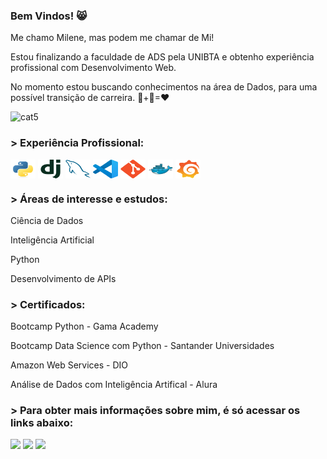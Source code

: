 ### Bem Vindos! 😸

Me chamo Milene, mas podem me chamar de Mi! <p>
Estou finalizando a faculdade de ADS pela UNIBTA e obtenho experiência profissional com Desenvolvimento Web. <p>
No momento estou buscando conhecimentos na área de Dados, para uma possível transição de carreira. 🎲+🐍=❤

![cat5](https://github.com/milenemartins/milenemartins/assets/61763972/a056c9d1-b8f4-4bd6-b869-e970e03f63c1)

### > Experiência Profissional:

<div>
  <img align="center" alt="milene-Python" height="30" width="40" src="https://raw.githubusercontent.com/devicons/devicon/master/icons/python/python-original.svg">
  <img align="center" alt="milene-Django" height="30" width="40" src="https://raw.githubusercontent.com/devicons/devicon/master/icons/django/django-plain.svg">
  <img align="center" alt="milene-Django" height="30" width="40" src="https://raw.githubusercontent.com/devicons/devicon/master/icons/mysql/mysql-original.svg">
  <img align="center" alt="milene-Django" height="30" width="40" src="https://raw.githubusercontent.com/devicons/devicon/master/icons/vscode/vscode-original.svg">
  <img align="center" alt="milene-Django" height="30" width="40" src="https://raw.githubusercontent.com/devicons/devicon/master/icons/git/git-original.svg">
  <img align="center" alt="milene-Django" height="30" width="40" src="https://raw.githubusercontent.com/devicons/devicon/master/icons/docker/docker-original.svg">
  <img align="center" alt="milene-Django" height="30" width="40" src="https://raw.githubusercontent.com/devicons/devicon/master/icons/grafana/grafana-original.svg">
</div

<p>

### > Áreas de interesse e estudos:
Ciência de Dados <p>
Inteligência Artificial <p>
Python <p>
Desenvolvimento de APIs

### > Certificados:
Bootcamp Python - Gama Academy <p>
Bootcamp Data Science com Python - Santander Universidades <p>
Amazon Web Services - DIO <p>
Análise de Dados com Inteligência Artifical - Alura



### > Para obter mais informações sobre mim, é só acessar os links abaixo:
<div> 
  <a href="https://www.linkedin.com/in/milene-almeida-cordeiro-martins/" target="_blank"><img src="https://img.shields.io/badge/-LinkedIn-%230077B5?style=for-the-badge&logo=linkedin&logoColor=white" target="_blank"></a> 
  <a href="https://instagram.com/mimartins.tech" target="_blank"><img src="https://img.shields.io/badge/-Instagram-%23E4405F?style=for-the-badge&logo=instagram&logoColor=white" target="_blank"></a>
  <a href = "mailto:milene_martins@outlook.com"><img src="https://img.shields.io/badge/Microsoft_Outlook-0078D4?style=for-the-badge&logo=microsoft-outlook&logoColor=white" target="_blank"></a>  
</div>

